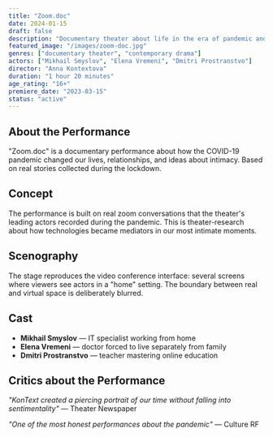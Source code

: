 ```yaml
---
title: "Zoom.doc"
date: 2024-01-15
draft: false
description: "Documentary theater about life in the era of pandemic and digital isolation"
featured_image: "/images/zoom-doc.jpg"
genres: ["documentary theater", "contemporary drama"]
actors: ["Mikhail Smyslov", "Elena Vremeni", "Dmitri Prostranstvo"]
director: "Anna Kontextova"
duration: "1 hour 20 minutes"
age_rating: "16+"
premiere_date: "2023-03-15"
status: "active"
---
```


## About the Performance

"Zoom.doc" is a documentary performance about how the COVID-19 pandemic changed our lives, relationships, and ideas about intimacy. Based on real stories collected during the lockdown.

## Concept

The performance is built on real zoom conversations that the theater's leading actors recorded during the pandemic. This is theater-research about how technologies became mediators in our most intimate moments.

## Scenography

The stage reproduces the video conference interface: several screens where viewers see actors in a "home" setting. The boundary between real and virtual space is deliberately blurred.

## Cast

- **Mikhail Smyslov** — IT specialist working from home
- **Elena Vremeni** — doctor forced to live separately from family
- **Dmitri Prostranstvo** — teacher mastering online education

## Critics about the Performance

*"KonText created a piercing portrait of our time without falling into sentimentality"* — Theater Newspaper

*"One of the most honest performances about the pandemic"* — Culture RF
